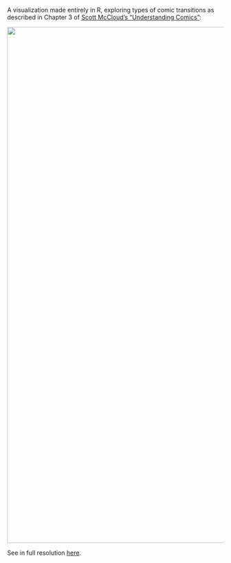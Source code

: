 
A visualization made entirely in R, exploring types of comic transitions
as described in Chapter 3 of [Scott McCloud’s “Understanding
Comics”](http://www.scottmccloud.com/2-print/1-uc/):

<img src="comic_small.png" width="1200" />

See in full resolution [here]().
